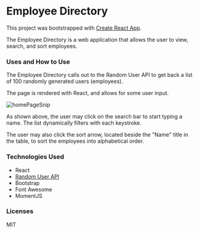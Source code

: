 # Employee Directory  

This project was bootstrapped with [Create React App](https://github.com/facebook/create-react-app).  

The Employee Directory is a web application that allows the user to view, search, and sort employees.  

### Uses and How to Use  

The Employee Directory calls out to the Random User API to get back a list of 100 randomly generated users (employees).  

The page is rendered with React, and allows for some user input.  

![homePageSnip](https://user-images.githubusercontent.com/43326943/77831922-8697e500-7108-11ea-84ab-aa830d8f3abf.PNG)  

As shown above, the user may click on the search bar to start typing a name.  The list dynamically filters with each keystroke.  

The user may also click the sort arrow, located beside the "Name" title in the table, to sort the employees into alphabetical order.  

### Technologies Used  
 * React
 * [Random User API](https://randomuser.me/)  
 * Bootstrap  
 * Font Awesome  
 * MomentJS  
 
 ### Licenses  
 MIT
